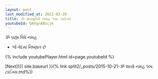```yaml
---
layout: post
last_modified_at: 2021-03-29
title: ૐ શતમૂર્તયે નમહ ૧૦૮ ટાઈમ્સ
youtubeId: QAYgnABscjk
---
```

 
 
 ૐ બ્રહ્મ વિધે નમહ  
 
 -  જે વેદમાં નિષ્ણાત છે 
 
  
 
  
 
 
 
 
 
 


{% include youtubePlayer.html id=page.youtubeId %}
 
[Next]({{ site.baseurl }}{% link  split2/_posts/2015-10-21-ૐ શાસ્ત્રે નમહ ૧૦૮ ટાઈમ્સ.md%})
 
